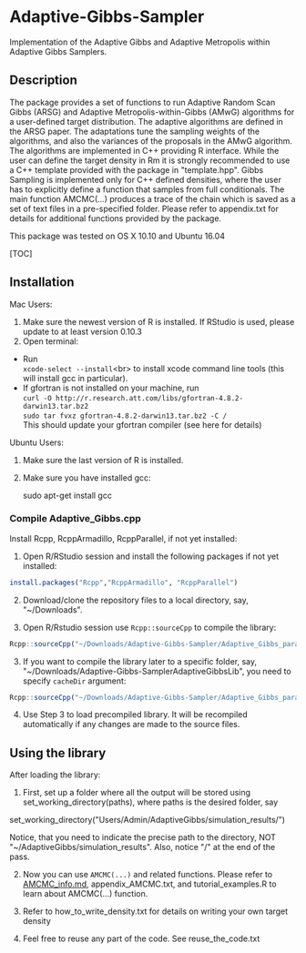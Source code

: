 # Adaptive-Gibbs-Sampler
Implementation of the Adaptive Gibbs and Adaptive Metropolis within Adaptive Gibbs Samplers.

## Description
The package provides a set of functions to run Adaptive Random Scan Gibbs (ARSG) and  Adaptive Metropolis-within-Gibbs (AMwG) algorithms for a user-defined target distribution. The adaptive algorithms are defined in the ARSG paper. The adaptations tune the sampling weights of the algorithms, and also the variances of the proposals in the AMwG algorithm.  The algorithms are implemented in C++ providing R interface. While the user can define the target density in Rm it is strongly recommended to use a C++ template provided with the package in "template.hpp".  Gibbs Sampling is implemented only for C++ defined densities, where the user has to explicitly define a function that samples from full conditionals. The main function AMCMC(...) produces a trace of the chain which  is saved as a set of text files in a pre-specified  folder. Please refer to appendix.txt for details for additional functions provided by the package. 

This package was tested on OS X 10.10 and Ubuntu 16.04

[TOC]

## Installation
Mac Users:
1. Make sure the newest version of R is installed. If RStudio is used, please update to at least version 0.10.3
2. Open terminal:
  * Run<br/>
  `xcode-select --install`<br\>
  to install xcode command line tools (this will install gcc in particular).
  *  If gfortran is not installed on your machine, run <br/>
		`curl -O http://r.research.att.com/libs/gfortran-4.8.2-darwin13.tar.bz2`<br/>
		`sudo tar fvxz gfortran-4.8.2-darwin13.tar.bz2 -C /`<br/>
    This should update your gfortran compiler (see here for details)


Ubuntu Users:
1. Make sure the last version of R is installed.
2. Make sure you have installed gcc:

	sudo apt-get install gcc

### Compile Adaptive_Gibbs.cpp

Install Rcpp, RcppArmadillo, RcppParallel, if not yet installed:
1. Open R/RStudio session and install the following packages if not yet installed:<br/>
```R
install.packages("Rcpp","RcppArmadillo", "RcppParallel")
```
2. Download/clone the repository files to a local directory, say, "~/Downloads".

3. Open R/Rstudio session use `Rcpp::sourceCpp` to compile the library:
```R
Rcpp::sourceCpp("~/Downloads/Adaptive-Gibbs-Sampler/Adaptive_Gibbs_parallel.cpp")
```

3. If you want to compile the library later to a specific folder, say, "~/Downloads/Adaptive-Gibbs-SamplerAdaptiveGibbsLib", you need to specify `cacheDir` argument:
```R
Rcpp::sourceCpp("~/Downloads/Adaptive-Gibbs-Sampler/Adaptive_Gibbs_parallel.cpp", cacheDir = "~/Downloads/Adaptive-Gibbs-Sampler/AdaptiveGibbsLib")
```
4. Use Step 3 to load precompiled library. It will be recompiled automatically if any changes are made to the source files.

## Using the library

After loading the library:
1. First, set up a folder where all the output will be stored using set_working_directory(paths), where paths is the desired folder, say 

set_working_directory("Users/Admin/AdaptiveGibbs/simulation_results/")

Notice, that you need to indicate the precise path to the directory, NOT "~/AdaptiveGibbs/simulation_results". Also, notice "/" at the end of the pass.

2. Now you can use `AMCMC(...)` and related functions. Please refer to [AMCMC_info.md](../master/AMCMC_info.md), appendix_AMCMC.txt,  and tutorial_examples.R to learn about AMCMC(...) function. 

3. Refer to how_to_write_density.txt for details on writing your own target density

4. Feel free to reuse any part of the code. See reuse_the_code.txt

